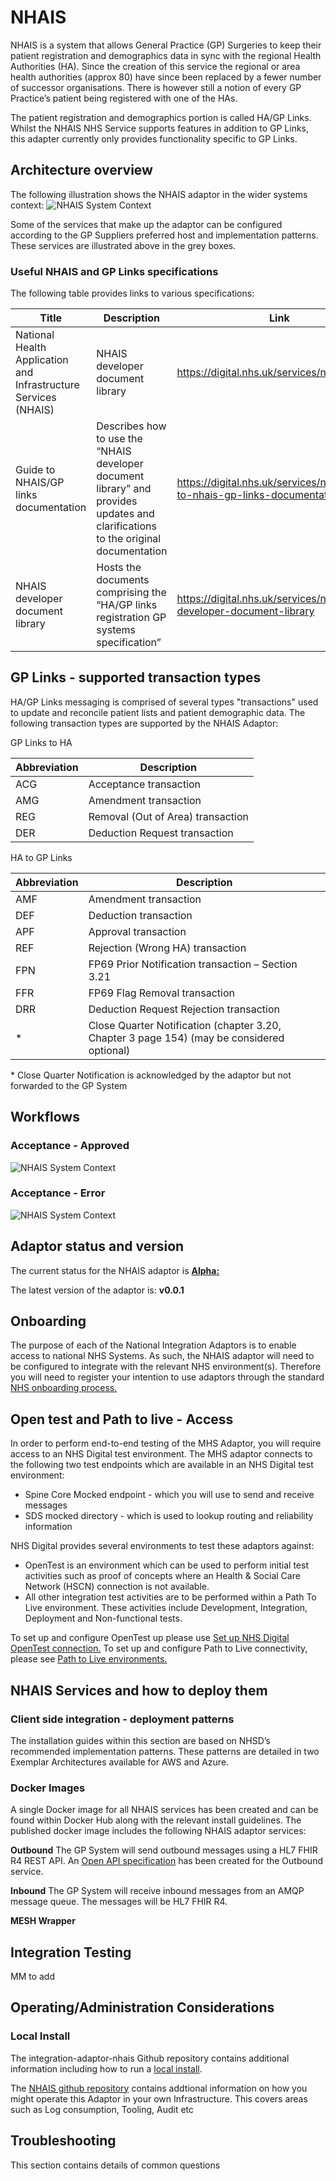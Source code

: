 # NHAIS

NHAIS is a system that allows General Practice (GP) Surgeries to keep their patient registration and demographics data in sync with the regional Health Authorities (HA). Since the creation of this service the regional or area health authorities (approx 80) have since been replaced by a fewer number of successor organisations. There is however still a notion of every GP Practice’s patient being registered with one of the HAs.

The patient registration and demographics portion is called HA/GP Links. Whilst the NHAIS NHS Service supports features in addition to GP Links, this adapter currently only provides functionality specific to GP Links.

## Architecture overview

The following illustration shows the NHAIS adaptor in the wider systems context:
![NHAIS System Context](../img/NHAIS%20Arc%20Overview.png)

Some of the services that make up the adaptor can be configured according to the GP Suppliers preferred host and implementation patterns.  These services are illustrated above in the grey boxes.

### Useful NHAIS and GP Links specifications

The following table provides links to various specifications:

Title | Description | Link
------------ | ------------- | -------------
National Health Application and Infrastructure Services (NHAIS) | NHAIS developer document library | https://digital.nhs.uk/services/nhais
Guide to NHAIS/GP links documentation | Describes how to use the “NHAIS developer document library” and provides updates and clarifications to the original documentation | https://digital.nhs.uk/services/nhais/guide-to-nhais-gp-links-documentation
NHAIS developer document library | Hosts the documents comprising the “HA/GP links registration GP systems specification” | https://digital.nhs.uk/services/nhais/nhais-developer-document-library

## GP Links - supported transaction types

HA/GP Links messaging is comprised of several types "transactions" used to update and reconcile patient lists and 
patient demographic data. The following transaction types are supported by the NHAIS Adaptor:

GP Links to HA

| Abbreviation | Description 
|--------------|-------------
| ACG          | Acceptance transaction  
| AMG          | Amendment transaction  
| REG          | Removal (Out of Area) transaction  
| DER          | Deduction Request transaction  

HA to GP Links 

| Abbreviation | Description 
|--------------|-------------
| AMF          | Amendment transaction  
| DEF          | Deduction transaction  
| APF          | Approval transaction  
| REF          | Rejection (Wrong HA) transaction  
| FPN          | FP69 Prior Notification transaction – Section 3.21  
| FFR          | FP69 Flag Removal transaction  
| DRR          | Deduction Request Rejection transaction  
| *            | Close Quarter Notification (chapter 3.20, Chapter 3 page 154) (may be considered optional)

\* Close Quarter Notification is acknowledged by the adaptor but not forwarded to the GP System

## Workflows

### Acceptance - Approved

![NHAIS System Context](../img/High-level%20Acceptance%20Workflow,%20Approved.png)

### Acceptance - Error

![NHAIS System Context](../img/High-level%20Acceptance%20Workflow,%20Error.png)

## Adaptor status and version

The current status for the NHAIS adaptor is [**Alpha:**](https://digital.nhs.uk/developer/guides-and-documentation/reference-guide)

The latest version of the adaptor is: **v0.0.1**

## Onboarding
The purpose of each of the National Integration Adaptors is to enable access to national NHS Systems.  As such, the NHAIS adaptor will need to be configured to integrate with the relevant NHS environment(s).  Therefore you will need to register your intention to use adaptors through the standard [NHS onboarding process.](https://digital.nhs.uk/developer/guides-and-documentation/onboarding-process)

## Open test and Path to live - Access
In order to perform end-to-end testing of the MHS Adaptor, you will require access to an NHS Digital test environment. The MHS adaptor connects to the following two test endpoints which are available in an NHS Digital test environment:
- Spine Core Mocked endpoint - which you will use to send and receive messages
- SDS mocked directory - which is used to lookup routing and reliability information

NHS Digital provides several environments to test these adaptors against:
- OpenTest is an environment which can be used to perform initial test activities such as proof of concepts where an Health & Social Care Network (HSCN) connection is not available.
- All other integration test activities are to be performed within a Path To Live environment. These activities include Development, Integration, Deployment and Non-functional tests.

To set up and configure OpenTest up please use [Set up NHS Digital OpenTest connection.](https://digital.nhs.uk/services/path-to-live-environments/opentest-environment)
To set up and configure Path to Live connectivity, please see [Path to Live environments.](https://digital.nhs.uk/services/path-to-live-environments)

## NHAIS Services and how to deploy them

### Client side integration - deployment patterns
The installation guides within this section are based on NHSD’s recommended implementation patterns.  These patterns are detailed in two Exemplar Architectures available for AWS and Azure. 

### Docker Images
A single Docker image for all NHAIS services has been created and can be found within Docker Hub along with the relevant install guidelines.  The published docker image includes the following NHAIS adaptor services:

**Outbound**
The GP System will send outbound messages using a HL7 FHIR R4 REST API.  An [Open API specification]((https://github.com/nhsconnect/integration-adaptor-nhais/tree/develop/specification)) has been created for the Outbound service. 

**Inbound**
The GP System will receive inbound messages from an AMQP message queue. The messages will be HL7 FHIR R4.

**MESH Wrapper**

## Integration Testing
MM to add

## Operating/Administration Considerations

### Local Install
The integration-adaptor-nhais Github repository contains additional information including how to run a [local install](https://github.com/nhsconnect/integration-adaptor-nhais#Development).

The [NHAIS github repository]((https://github.com/nhsconnect/integration-adaptor-nhais/tree/develop/pipeline)) contains addtional information on how you might operate this Adaptor in your own Infrastructure.  This covers areas such as Log consumption, Tooling, Audit etc 

## Troubleshooting
This section contains details of common questions
